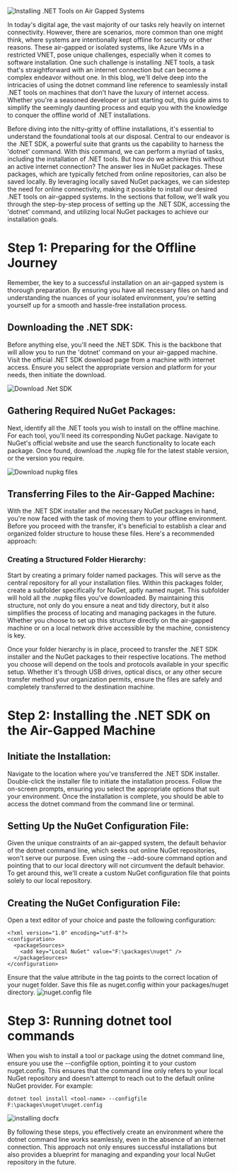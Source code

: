 ![Installing .NET Tools on Air Gapped Systems](https://github.com/rwilson504/Blogger/assets/7444929/091918db-8218-4b69-aecb-104297153253)

In today's digital age, the vast majority of our tasks rely heavily on internet connectivity. However, there are scenarios, more common than one might think, where systems are intentionally kept offline for security or other reasons. These air-gapped or isolated systems, like Azure VMs in a restricted VNET, pose unique challenges, especially when it comes to software installation. One such challenge is installing .NET tools, a task that's straightforward with an internet connection but can become a complex endeavor without one. In this blog, we'll delve deep into the intricacies of using the dotnet command line reference to seamlessly install .NET tools on machines that don't have the luxury of internet access. Whether you're a seasoned developer or just starting out, this guide aims to simplify the seemingly daunting process and equip you with the knowledge to conquer the offline world of .NET installations.

Before diving into the nitty-gritty of offline installations, it's essential to understand the foundational tools at our disposal. Central to our endeavor is the .NET SDK, a powerful suite that grants us the capability to harness the 'dotnet' command. With this command, we can perform a myriad of tasks, including the installation of .NET tools. But how do we achieve this without an active internet connection? The answer lies in NuGet packages. These packages, which are typically fetched from online repositories, can also be saved locally. By leveraging locally saved NuGet packages, we can sidestep the need for online connectivity, making it possible to install our desired .NET tools on air-gapped systems. In the sections that follow, we'll walk you through the step-by-step process of setting up the .NET SDK, accessing the 'dotnet' command, and utilizing local NuGet packages to achieve our installation goals.

# Step 1: Preparing for the Offline Journey
Remember, the key to a successful installation on an air-gapped system is thorough preparation. By ensuring you have all necessary files on hand and understanding the nuances of your isolated environment, you're setting yourself up for a smooth and hassle-free installation process.

## Downloading the .NET SDK:
Before anything else, you'll need the .NET SDK. This is the backbone that will allow you to run the 'dotnet' command on your air-gapped machine. Visit the official .NET SDK download page from a machine with internet access. Ensure you select the appropriate version and platform for your needs, then initiate the download.

![Download .Net SDK](https://github.com/rwilson504/Blogger/assets/7444929/c5e6a01c-8b51-4a8e-b86c-60f698bfc9c5)

## Gathering Required NuGet Packages:
Next, identify all the .NET tools you wish to install on the offline machine. For each tool, you'll need its corresponding NuGet package. Navigate to NuGet's official website and use the search functionality to locate each package. Once found, download the .nupkg file for the latest stable version, or the version you require.

![Download nupkg files](https://github.com/rwilson504/Blogger/assets/7444929/7f922cb0-6dd4-4c54-b451-d21954901eb9)

## Transferring Files to the Air-Gapped Machine:
With the .NET SDK installer and the necessary NuGet packages in hand, you're now faced with the task of moving them to your offline environment. Before you proceed with the transfer, it's beneficial to establish a clear and organized folder structure to house these files. Here's a recommended approach:

### Creating a Structured Folder Hierarchy:
Start by creating a primary folder named packages. This will serve as the central repository for all your installation files. Within this packages folder, create a subfolder specifically for NuGet, aptly named nuget. This subfolder will hold all the .nupkg files you've downloaded. By maintaining this structure, not only do you ensure a neat and tidy directory, but it also simplifies the process of locating and managing packages in the future. Whether you choose to set up this structure directly on the air-gapped machine or on a local network drive accessible by the machine, consistency is key.

Once your folder hierarchy is in place, proceed to transfer the .NET SDK installer and the NuGet packages to their respective locations. The method you choose will depend on the tools and protocols available in your specific setup. Whether it's through USB drives, optical discs, or any other secure transfer method your organization permits, ensure the files are safely and completely transferred to the destination machine.

# Step 2: Installing the .NET SDK on the Air-Gapped Machine

## Initiate the Installation:
Navigate to the location where you've transferred the .NET SDK installer. Double-click the installer file to initiate the installation process. Follow the on-screen prompts, ensuring you select the appropriate options that suit your environment. Once the installation is complete, you should be able to access the dotnet command from the command line or terminal.

## Setting Up the NuGet Configuration File:

Given the unique constraints of an air-gapped system, the default behavior of the dotnet command line, which seeks out online NuGet repositories, won't serve our purpose. Even using the --add-soure command option and pointing that to our local directory will not circumvent the default behavior.  To get around this, we'll create a custom NuGet configuration file that points solely to our local repository.

## Creating the NuGet Configuration File:
Open a text editor of your choice and paste the following configuration:
```
<?xml version="1.0" encoding="utf-8"?>
<configuration>
  <packageSources>
    <add key="Local NuGet" value="F:\packages\nuget" />
  </packageSources>
</configuration>
```

Ensure that the value attribute in the <add> tag points to the correct location of your nuget folder. Save this file as nuget.config within your packages/nuget directory.
![nuget.config file](https://github.com/rwilson504/Blogger/assets/7444929/bddc68be-768a-4eda-bd95-8b9353e10b36)

# Step 3: Running dotnet tool commands
When you wish to install a tool or package using the dotnet command line, ensure you use the --configfile option, pointing it to your custom nuget.config. This ensures that the command line only refers to your local NuGet repository and doesn't attempt to reach out to the default online NuGet provider. For example:

```
dotnet tool install <tool-name> --configfile F:\packages\nuget\nuget.config
```

![installing docfx](https://github.com/rwilson504/Blogger/assets/7444929/4dcb3d87-9ca9-424b-acb9-affc75b2997a)

By following these steps, you effectively create an environment where the dotnet command line works seamlessly, even in the absence of an internet connection. This approach not only ensures successful installations but also provides a blueprint for managing and expanding your local NuGet repository in the future.
